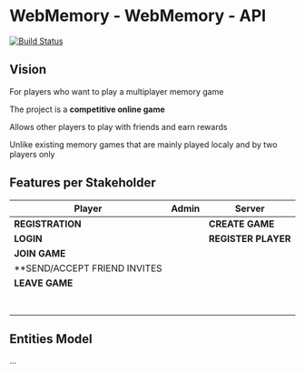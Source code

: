 # WebMemory - WebMemory - API

[![Build Status](https://travis-ci.org/UdL-EPS-SoftArch/webmemory-api.svg?branch=master)](https://travis-ci.org/UdL-EPS-SoftArch/webmemory-api/branches) 

## Vision

For players who want to play a multiplayer memory game

The project is a **competitive online game**

Allows other players to play with friends and earn rewards

Unlike existing memory games that are mainly played localy and by two players only


## Features per Stakeholder

| Player                        | Admin                           | Server                          |
| ------------------------------| --------------------------------| --------------------------------|
| **REGISTRATION**              |                                 | **CREATE GAME**
| **LOGIN**                     |                                 | **REGISTER PLAYER**
| **JOIN GAME**                 |                                 | 
| **SEND/ACCEPT FRIEND INVITES  |                                 |
| **LEAVE GAME**                |                                 |
|                               |                                 |
|                               |                                 |
|                               |                                 |
|                               |                                 |
|                               |                                 |
|                               |                                 |
|                               |                                 |

## Entities Model

...
